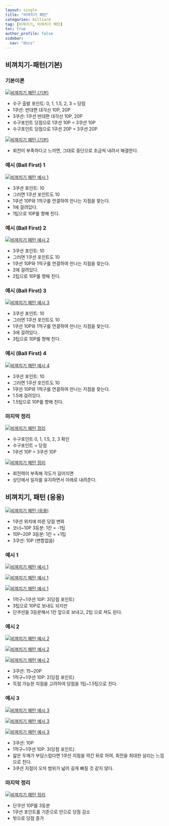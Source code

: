```yaml
---
layout: single
title: "비껴치기 패턴"
categories: billiard
tag: [비껴치기, 비껴치기 패턴] 
toc: true
author_profile: false
sidebar:
  nav: "docs"
---
```


## 비껴치기-패턴(기본)

### 기본이론
[![비껴치기 패턴 (기본)](/images/비껴치기_패턴_기본이론1.png)](/images/비껴치기_패턴_기본이론1.png)
- 수구 출발 포인트: 0, 1, 1.5, 2, 3 = 당점
- 1쿠션: 반대편 대각선 10P, 20P
- 3쿠션: 1쿠션 반대편 대각선 10P, 20P
- 수구포인트 당점으로 1쿠션 10P = 3쿠션 10P
- 수구포인트 당점으로 1쿠션 20P = 3쿠션 20P

[![비껴치기 패턴 (기본)](/images/비껴치기_패턴_기본이론2.png)](/images/비껴치기_패턴_기본이론2.png)
- 회전이 부족하다고 느끼면, 그대로 중단으로 조금씩 내려서 해결한다.

### 예시 (Ball First) 1
[![비껴치기 패턴 예시 1](/images/비껴치기_패턴_예시1.png)](/images/비껴치기_패턴_예시1.png)
- 3쿠션 포인트: 10
- 그러면 1쿠션 포인트도 10
- 1쿠션 10P와 1적구를 연결하여 만나는 지점을 찾는다.
- 1에 걸려있다.
- 1팁으로 10P를 향해 친다.

### 예시 (Ball First) 2
[![비껴치기 패턴 예시 2](/images/비껴치기_패턴_예시2.png)](/images/비껴치기_패턴_예시2.png)
- 3쿠션 포인트: 10
- 그러면 1쿠션 포인트도 10
- 1쿠션 10P와 1적구를 연결하여 만나는 지점을 찾는다.
- 2에 걸려있다.
- 2팁으로 10P를 향해 친다.

### 예시 (Ball First) 3
[![비껴치기 패턴 예시 3](/images/비껴치기_패턴_예시3.png)](/images/비껴치기_패턴_예시3.png)
- 3쿠션 포인트: 10
- 그러면 1쿠션 포인트도 10
- 1쿠션 10P와 1적구를 연결하여 만나는 지점을 찾는다.
- 3에 걸려있다.
- 3팁으로 10P를 향해 친다.

### 예시 (Ball First) 4
[![비껴치기 패턴 예시 4](/images/비껴치기_패턴_예시4.png)](/images/비껴치기_패턴_예시4.png)
- 3쿠션 포인트: 10
- 그러면 1쿠션 포인트도 10
- 1쿠션 10P와 1적구를 연결하여 만나는 지점을 찾는다.
- 1.5에 걸려있다.
- 1.5팁으로 10P를 향해 친다.

### 마지막 정리
[![비껴치기 패턴 정리](/images/비껴치기_패턴_정리1.png)](/images/비껴치기_패턴_정리1.png)
- 수구포인트 0, 1, 1.5, 2, 3 확인
- 수구포인트 = 당점
- 1쿠션 10P = 3쿠션 10P

[![비껴치기 패턴 정리](/images/비껴치기_패턴_정리2.png)](/images/비껴치기_패턴_정리2.png)
- 회전력이 부족해 각도가 길어지면
- 상단에서 일자를 유지하면서 아래로 내려준다.

## 비껴치기, 패턴 (응용)
[![비껴치기 패턴 (응용)](/images/비껴치기_패턴_응용_기본이론.png)](/images/비껴치기_패턴_응용_기본이론.png)
- 1쿠션 위치에 따른 당점 변화
- 코너~10P 3등분: 1칸 = -1팁
- 10P~20P 3등분: 1칸 = +1팁
- 3쿠션: 10P (변함없음)

### 예시 1
[![비껴치기 패턴 예시 1](/images/비껴치기_패턴_응용_예시1-1.png)](/images/비껴치기_패턴_응용_예시1-1.png)

[![비껴치기 패턴 예시 1](/images/비껴치기_패턴_응용_예시1-2.png)](/images/비껴치기_패턴_응용_예시1-2.png)

[![비껴치기 패턴 예시 1](/images/비껴치기_패턴_응용_예시1-3.png)](/images/비껴치기_패턴_응용_예시1-3.png)
- 1적구~1쿠션 10P: 3(당점 포인트)
- 3팁으로 10P로 보내도 되지만
- 단쿠션을 3등분해서 1칸 앞으로 보내고, 2팁 으로 쳐도 된다.

### 예시 2
[![비껴치기 패턴 예시 2](/images/비껴치기_패턴_응용_예시2-1.png)](/images/비껴치기_패턴_응용_예시2-1.png)

[![비껴치기 패턴 예시 2](/images/비껴치기_패턴_응용_예시2-2.png)](/images/비껴치기_패턴_응용_예시2-2.png)

[![비껴치기 패턴 예시 2](/images/비껴치기_패턴_응용_예시2-3.png)](/images/비껴치기_패턴_응용_예시2-3.png)
- 3쿠션: 15~20P
- 1적구~1쿠션 10P: 2(당점 포인트)
- 득점 가능한 지점을 고려하여 당점을 1팁~1.5팁으로 친다.

### 예시 3
[![비껴치기 패턴 예시 3](/images/비껴치기_패턴_응용_예시3-1.png)](/images/비껴치기_패턴_응용_예시3-1.png)

[![비껴치기 패턴 예시 3](/images/비껴치기_패턴_응용_예시3-2.png)](/images/비껴치기_패턴_응용_예시3-2.png)

[![비껴치기 패턴 예시 3](/images/비껴치기_패턴_응용_예시3-3.png)](/images/비껴치기_패턴_응용_예시3-3.png)
- 3쿠션: 10P
- 1적구~1쿠션 10P: 3(당점 포인트)
- 얇은 두께가 부담스럽다면 1쿠션 지점을 약간 뒤로 하여, 회전을 최대한 살리는 느낌으로 친다.
- 3쿠션 지점이 오차 범위가 넓어 길게 빠질 것 같지 않다.

### 마지막 정리
[![비껴치기 패턴 정리](/images/비껴치기_패턴_응용_정리.png)](/images/비껴치기_패턴_응용_정리.png)
- 단쿠션 10P를 3등분
- 1쿠션 포인트를 기준으로 안으로 당점 감소
- 밖으로 당점 증가
